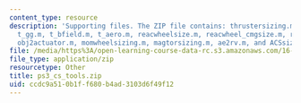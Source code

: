```yaml
---
content_type: resource
description: 'Supporting files. The ZIP file contains: thrustersizing.m, t_solar.m,
  t_gg.m, t_bfield.m, t_aero.m, reacwheelsize.m, reacwheel_cmgsize.m, reachwheel&cmgsize.m,
  obj2actuator.m, momwheelsizing.m, magtorsizing.m, ae2rv.m, and ACSsize.m.'
file: /media/https%3A/open-learning-course-data-rc.s3.amazonaws.com/16-851-satellite-engineering-fall-2003/ccdc9a510b1ff680b4ad3103d6f49f12_ps3_cs_tools.zip
file_type: application/zip
resourcetype: Other
title: ps3_cs_tools.zip
uid: ccdc9a51-0b1f-f680-b4ad-3103d6f49f12
---
```

